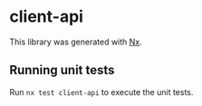 # client-api

This library was generated with [Nx](https://nx.dev).

## Running unit tests

Run `nx test client-api` to execute the unit tests.
